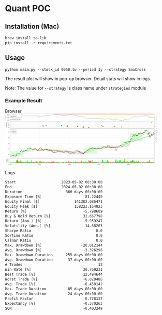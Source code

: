 # Quant POC

## Installation (Mac)

```commandline
brew install ta-lib
pip install -r requirements.txt
```

## Usage
```commandline
python main.py --stock_id 0050.tw --period 1y --strategy SmaCross
```

The result plot will show in pop-up browser. Detail stats will show in logs.

Note: The value for `--strategy` is class name under `strategies` module

### Example Result
Browser
![img.png](img.png)

Logs
```
Start                     2023-05-02 00:00:00
End                       2024-05-02 00:00:00
Duration                    366 days 00:00:00
Exposure Time [%]                    81.22449
Equity Final [$]                141302.086471
Equity Peak [$]                 158223.164923
Return [%]                          -5.798609
Buy & Hold Return [%]               32.667798
Return (Ann.) [%]                   -5.959247
Volatility (Ann.) [%]                14.68263
Sharpe Ratio                              0.0
Sortino Ratio                             0.0
Calmar Ratio                              0.0
Max. Drawdown [%]                  -20.012144
Avg. Drawdown [%]                   -3.326296
Max. Drawdown Duration      255 days 00:00:00
Avg. Drawdown Duration       37 days 00:00:00
# Trades                                   13
Win Rate [%]                        30.769231
Best Trade [%]                      12.494644
Worst Trade [%]                     -6.020486
Avg. Trade [%]                      -0.458142
Max. Trade Duration          85 days 00:00:00
Avg. Trade Duration          24 days 00:00:00
Profit Factor                        0.778137
Expectancy [%]                      -0.370263
SQN                                 -0.403249
```
